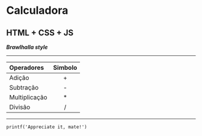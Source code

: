# Calculadora
## HTML + CSS + JS

 __*Brawlhalla style*__

***

  Operadores  | Simbolo
  :--------   | :------:
Adição        | +
Subtração     | -
Multiplicação | *
Divisão       | /

---

`printf('Appreciate it, mate!')`
